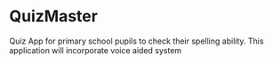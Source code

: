 # QuizMaster
Quiz App for primary school pupils to check their spelling ability.
This application will incorporate voice aided system
